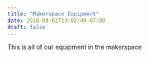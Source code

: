 ```yaml
---
title: "Makerspace Equipment"
date: 2018-09-02T13:02:49-07:00
draft: false
---
```


This is all of our equipment in the makerspace